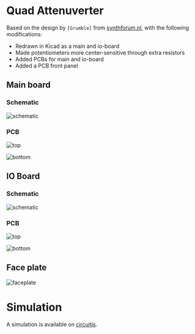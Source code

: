 # Quad Attenuverter

Based on the design by `[Grumble]` from [synthforum.nl](https://www.synthforum.nl/threads/3811825/page-2), with the following modifications:

- Redrawn in Kicad as a main and io-board
- Made potentiometers more center-sensitive through extra resistors
- Added PCBs for main and io-board
- Added a PCB front panel

## Main board

### Schematic

![schematic](mainboard/export/Schematic/mainboard-schematic.svg)

### PCB

![top](mainboard/export/PCB/2D_render/jlcpcb_green_enig/mainboard-top.jpg)

![bottom](mainboard/export/PCB/2D_render/jlcpcb_green_enig/mainboard-bottom.jpg)

## IO Board

### Schematic

![schematic](ioboard/export/Schematic/ioboard-schematic.svg)

### PCB

![top](ioboard/export/PCB/2D_render/jlcpcb_green_enig/ioboard-top.jpg)

![bottom](ioboard/export/PCB/2D_render/jlcpcb_green_enig/ioboard-bottom.jpg)

## Face plate

![faceplate](faceplate/export/PCB/2D_render/jlcpcb_green_enig/faceplate-top.jpg)

# Simulation

A simulation is available on [circuitjs](https://falstad.com/circuit/circuitjs.html?ctz=CQAgjCAMB0l3BWcMBMcUHYMGZIA4UA2ATmIxAUgoqoQFMBaMMAKACURcAWT7QkFFyrY+UcMlpiqMBCwBOnSDxH9seZaKoF4LIcRBcueTghQVCw05yjR+TLtAyQURBMTx8uIjEhjPsYPBBwc5QLADunOq8-IbGKmEcXMSqaAYpijzSBlRgZtky7Omq0cmxYPzZQiBM+VLQspFxnITGzV75EQZGBthmCBa9nZEDVB3mlp0crfFpMyZ1Y1S1Ujay03jGKAMg84IFOeCLa7qQ+oTVKJsgPmZX8TZ2xNB4xKZoKGBquB82-oEhEKdMAYHijcCDQiCAT4cQA+A2DAgvCAoIQADiAEMAJYAOxYAHNdtCKlQoTw8sZpF1waSJgswiNiHdYW47hhhhRmQIObtLrzIPJ6dgrOSGVo0HAumKRWYZUpGcTlAqLsIFYKFDKrLdxSBtFLIjr7jcrLKwgodWa8BVdUIdNNeaZjIRHYMqss8qtCg6zFwLrtec13UcvQ1TudoWUbqIo9hHjVCNBsE4+gg8CRNnw8r5YCgAqjgsDQZw0k6omCMPwIPC4H9IEgAPIAMybAGc6AAXIpqMFXcsUT3B3z1dYl2h9vq0N1iaoMYfSMORM0ISsGf0rypdP0V2L+ozUpp7lFKgzHwWRMUIT2X7nnk9s6P8B93nBP7mv4rmk2+jLW2IZCUdENKwow-KM7z-T9ILNQU9D1Y8ElIMwEjjGA7DAZ5PEEDB1A8K8OSyXN8wLeAphAZl4gVCiBGuYNBxHIpqL4YxqLtVZZ3ohdGngyY9RtGDCR4schMwRYhSQmJkF5BIxicFgGyk5DRGYNIZLCABjcjPXGFIxj6MQUGgDDSBM0zTLwRhmBqDBoGZBAED6K48yhVM61YBRiG048yFiM89UlO9PN9bztP0wLQrMTY9M5KKhiEgTIl0uKJPGQLuR07kZK6QJpOUyBAzPbL8uCqgfNPakAHtuj1Gd034NIYAgYQvU4FggA).
